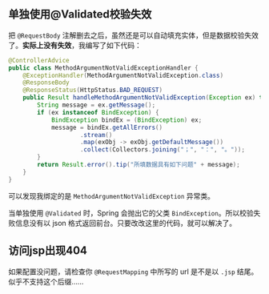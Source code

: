 ## 单独使用@Validated校验失效
把 `@RequestBody` 注解删去之后，虽然还是可以自动填充实体，但是数据校验失效了。**实际上没有失效**，我编写了如下代码：

```java
@ControllerAdvice
public class MethodArgumentNotValidExceptionHandler {
    @ExceptionHandler(MethodArgumentNotValidException.class)
    @ResponseBody
    @ResponseStatus(HttpStatus.BAD_REQUEST)
    public Result handleMethodArgumentNotValidException(Exception ex) throws Exception{
        String message = ex.getMessage();
        if (ex instanceof BindException) {
            BindException bindEx = (BindException) ex;
            message = bindEx.getAllErrors()
                    .stream()
                    .map(exObj -> exObj.getDefaultMessage())
                    .collect(Collectors.joining("；", "：", "。"));
        }
        return Result.error().tip("所填数据具有如下问题" + message);
    }
}
```

可以发现我绑定的是 `MethodArgumentNotValidException` 异常类。

当单独使用 `@Validated` 时，Spring 会抛出它的父类 `BindException`。所以校验失败信息没有以 json 格式返回前台。只要改改这里的代码，就可以解决了。

## 访问jsp出现404
如果配置没问题，请检查你 `@RequestMapping` 中所写的 url 是不是以 `.jsp` 结尾。似乎不支持这个后缀……